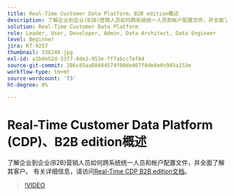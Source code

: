 ```yaml
---
title: Real-Time Customer Data Platform、B2B edition概述
description: 了解企业到企业(B2B)营销人员如何跨系统统一人员和帐户配置文件，并全面了解其客户。
solution: Real-Time Customer Data Platform
role: Leader, User, Developer, Admin, Data Architect, Data Engineer
level: Beginner
jira: KT-9257
thumbnail: 338249.jpg
exl-id: a1bde52d-33f7-4de2-953e-ff7abcc7ef84
source-git-commit: 286c85aa88d44574f00ded67f0de8e0c945a153e
workflow-type: tm+mt
source-wordcount: '73'
ht-degree: 0%

---
```


# Real-Time Customer Data Platform (CDP)、B2B edition概述

了解企业到企业(B2B)营销人员如何跨系统统一人员和帐户配置文件，并全面了解其客户。 有关详细信息，请访问[Real-Time CDP B2B edition文档](https://experienceleague.adobe.com/docs/experience-platform/rtcdp/b2b-overview.html?lang=zh-Hans)。

>[!VIDEO](https://video.tv.adobe.com/v/338249?learn=on&enablevpops)
